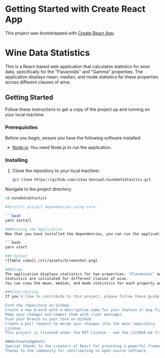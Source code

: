 # Getting Started with Create React App

This project was bootstrapped with [Create React App](https://github.com/facebook/create-react-app).

# Wine Data Statistics

This is a React-based web application that calculates statistics for wine data, specifically for the "Flavanoids" and "Gamma" properties. The application displays mean, median, and mode statistics for these properties across different classes of wine.

## Getting Started

Follow these instructions to get a copy of the project up and running on your local machine.

### Prerequisites

Before you begin, ensure you have the following software installed:

- [Node.js](https://nodejs.org/): You need Node.js to run the application.

### Installing

1. Clone the repository to your local machine:

   ```bash
   git clone https://github.com/vikas-beniwal/wineDataStastics.git

Navigate to the project directory:

 ```bash
 cd wineDataStastics

##Install project dependencies using Yarn:

 ```bash
 yarn install

###Running the Application
Now that you have installed the dependencies, you can run the application:

```bash
yarn start

### Output
![Table view](./src/assets/Screenshot.png)

###Usage
The application displays statistics for two properties: "Flavanoids" and "Gamma."
Statistics are calculated for different classes of wine.
You can view the mean, median, and mode statistics for each property and class.

###Contributing
If you'd like to contribute to this project, please follow these guidelines:

Fork the repository on GitHub.
Create a new branch with a descriptive name for your feature or bug fix.
Make your changes and commit them with clear messages.
Push your branch to your fork on GitHub.
Create a pull request to merge your changes into the main repository.
License
This project is licensed under the MIT License - see the LICENSE.md file for details.

###Acknowledgments
Special thanks to the creators of React for providing a powerful framework.
Thanks to the community for contributing to open-source software.